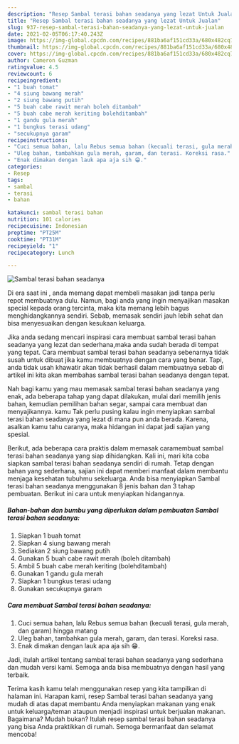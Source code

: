 ```yaml
---
description: "Resep Sambal terasi bahan seadanya yang lezat Untuk Jualan"
title: "Resep Sambal terasi bahan seadanya yang lezat Untuk Jualan"
slug: 937-resep-sambal-terasi-bahan-seadanya-yang-lezat-untuk-jualan
date: 2021-02-05T06:17:40.243Z
image: https://img-global.cpcdn.com/recipes/881ba6af151cd33a/680x482cq70/sambal-terasi-bahan-seadanya-foto-resep-utama.jpg
thumbnail: https://img-global.cpcdn.com/recipes/881ba6af151cd33a/680x482cq70/sambal-terasi-bahan-seadanya-foto-resep-utama.jpg
cover: https://img-global.cpcdn.com/recipes/881ba6af151cd33a/680x482cq70/sambal-terasi-bahan-seadanya-foto-resep-utama.jpg
author: Cameron Guzman
ratingvalue: 4.5
reviewcount: 6
recipeingredient:
- "1 buah tomat"
- "4 siung bawang merah"
- "2 siung bawang putih"
- "5 buah cabe rawit merah boleh ditambah"
- "5 buah cabe merah keriting bolehditambah"
- "1 gandu gula merah"
- "1 bungkus terasi udang"
- "secukupnya garam"
recipeinstructions:
- "Cuci semua bahan, lalu Rebus semua bahan (kecuali terasi, gula merah, dan garam) hingga matang"
- "Uleg bahan, tambahkan gula merah, garam, dan terasi. Koreksi rasa."
- "Enak dimakan dengan lauk apa aja sih 😁."
categories:
- Resep
tags:
- sambal
- terasi
- bahan

katakunci: sambal terasi bahan 
nutrition: 101 calories
recipecuisine: Indonesian
preptime: "PT25M"
cooktime: "PT31M"
recipeyield: "1"
recipecategory: Lunch

---
```



![Sambal terasi bahan seadanya](https://img-global.cpcdn.com/recipes/881ba6af151cd33a/680x482cq70/sambal-terasi-bahan-seadanya-foto-resep-utama.jpg)

Di era  saat ini , anda memang dapat membeli masakan jadi tanpa perlu repot membuatnya dulu. Namun, bagi anda yang ingin menyajikan masakan special kepada orang tercinta, maka kita memang lebih bagus menghidangkannya sendiri. Sebab, memasak sendiri jauh lebih sehat dan bisa menyesuaikan dengan kesukaan keluarga.

Jika anda sedang mencari inspirasi cara membuat sambal terasi bahan seadanya yang lezat dan sederhana,maka anda sudah berada di tempat yang tepat. Cara membuat sambal terasi bahan seadanya  sebenarnya tidak susah untuk dibuat jika kamu membuatnya dengan cara yang benar. Tapi, anda tidak usah khawatir akan tidak berhasil dalam membuatnya 
sebab di artikel ini kita akan membahas sambal terasi bahan seadanya dengan tepat.  



Nah bagi kamu yang mau memasak sambal terasi bahan seadanya yang enak, ada beberapa tahap yang dapat dilakukan, mulai dari memilih jenis bahan, kemudian pemilihan bahan segar, sampai cara membuat dan menyajikannya. kamu Tak perlu pusing kalau ingin menyiapkan sambal terasi bahan seadanya yang lezat di mana pun anda berada. Karena, asalkan kamu  tahu caranya, maka hidangan ini dapat jadi sajian yang spesial.

Berikut, ada beberapa cara praktis  dalam memasak caramembuat sambal terasi bahan seadanya yang siap dihidangkan. Kali ini, mari kita coba siapkan sambal terasi bahan seadanya sendiri di rumah. Tetap dengan bahan yang sederhana, sajian ini dapat memberi manfaat dalam membantu menjaga kesehatan tubuhmu sekeluarga. Anda bisa menyiapkan Sambal terasi bahan seadanya menggunakan 8 jenis bahan dan 3 tahap pembuatan. Berikut ini cara untuk menyiapkan hidangannya.

<!--inarticleads1-->

##### Bahan-bahan dan bumbu yang diperlukan dalam pembuatan Sambal terasi bahan seadanya:

1. Siapkan 1 buah tomat
1. Siapkan 4 siung bawang merah
1. Sediakan 2 siung bawang putih
1. Gunakan 5 buah cabe rawit merah (boleh ditambah)
1. Ambil 5 buah cabe merah keriting (bolehditambah)
1. Gunakan 1 gandu gula merah
1. Siapkan 1 bungkus terasi udang
1. Gunakan secukupnya garam




<!--inarticleads2-->

##### Cara membuat Sambal terasi bahan seadanya:

1. Cuci semua bahan, lalu Rebus semua bahan (kecuali terasi, gula merah, dan garam) hingga matang
1. Uleg bahan, tambahkan gula merah, garam, dan terasi. Koreksi rasa.
1. Enak dimakan dengan lauk apa aja sih 😁.




Jadi, itulah artikel tentang  sambal terasi bahan seadanya  yang sederhana dan mudah versi kami. Semoga anda bisa membuatnya dengan hasil yang terbaik. 

Terima kasih kamu telah menggunakan resep yang kita tampilkan di halaman ini. Harapan kami, resep  Sambal terasi bahan seadanya yang mudah di atas dapat membantu Anda menyiapkan makanan yang enak untuk keluarga/teman ataupun menjadi inspirasi untuk berjualan makanan. Bagaimana? Mudah bukan? Itulah resep sambal terasi bahan seadanya yang bisa Anda praktikkan di rumah. Semoga bermanfaat dan selamat mencoba!

